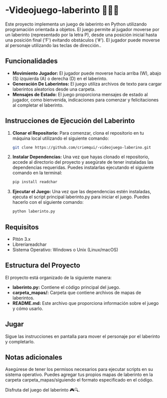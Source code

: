 # -Videojuego-laberinto 👩🏽‍💻

   Este proyecto implementa un juego de laberinto en Python utilizando programación orientada a objetos. El juego permite al jugador moverse por un laberinto (representado por la letra P), 
   desde una posición inicial hasta una posición final ('F') evitando obstáculos ('#'). 
   El jugador puede moverse al personaje utilizando las teclas de dirección..

   ## Funcionalidades

   - **Movimiento Jugador:** El jugador puede moverse hacia arriba (W), abajo (S) izquierda (A) o derecha (D) en el laberinto.
   - **Generación De Laberintos:** El juego utiliza archivos de texto para cargar laberintos aleatorios desde una carpeta.
   - **Mensajes de Estado:** El juego proporciona mensajes de estado al jugador, como bienvenida, indicaciones para comenzar y felicitaciones al completar el laberinto.


   ## Instrucciones de Ejecución del Laberinto

1. **Clonar el Repositorio:**
   Para comenzar, clona el repositorio en tu máquina local utilizando el siguiente comando:

   ```bash
   git clone https://github.com/criemqui/-videojuego-laberino.git

2. **Instalar Dependencias:**
   Una vez que hayas clonado el repositorio, accede al directorio del proyecto y asegúrate de tener instaladas las dependencias requeridas.
   Puedes instalarlas ejecutando el siguiente comando en la terminal:

   ```bash
   pip install readchar

 3. **Ejecutar el Juego:**
   Una vez que las dependencias estén instaladas, ejecuta el script principal laberinto.py para iniciar el juego.
   Puedes hacerlo con el siguiente comando:

      ```bash
      python laberinto.py

   ## Requisitos ##
   - Pitón 3.x
   - Libreríareadchar
   - Sistema Operativo: Windows o Unix (Linux/macOS)

   ## Estructura del Proyecto ##
   El proyecto está organizado de la siguiente manera:

   - **laberinto.py:** Contiene el código principal del juego.
   - **carpeta_mapas/:** Carpeta que contiene archivos de mapas de laberintos.
   - **README.md:** Este archivo que proporciona información sobre el juego y cómo usarlo.
      
   ## Jugar ##
   
   Sigue las instrucciones en pantalla para mover el personaje por el laberinto y completarlo.

   ## Notas adicionales ##
   
   Asegúrese de tener los permisos necesarios para ejecutar scripts en su sistema operativo.
   Puedes agregar tus propios mapas de laberinto en la carpeta carpeta_mapas/siguiendo el formato especificado en el código.
   
      
Disfruta del juego del laberinto 🎮🔍.
